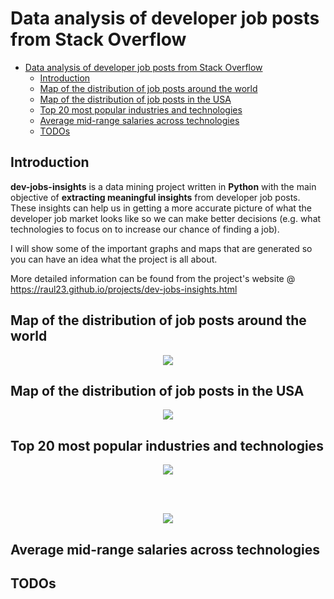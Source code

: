 # Data analysis of developer job posts from Stack Overflow

<!-- TOC depthFrom:1 depthTo:6 withLinks:1 updateOnSave:1 orderedList:0 -->

- [Data analysis of developer job posts from Stack Overflow](#data-analysis-of-developer-job-posts-from-stack-overflow)
	- [Introduction](#introduction)
	- [Map of the distribution of job posts around the world](#map-of-the-distribution-of-job-posts-around-the-world)
	- [Map of the distribution of job posts in the USA](#map-of-the-distribution-of-job-posts-in-the-usa)
	- [Top 20 most popular industries and technologies](#top-20-most-popular-industries-and-technologies)
	- [Average mid-range salaries across technologies](#average-mid-range-salaries-across-technologies)
	- [TODOs](#todos)

<!-- /TOC -->

## Introduction
**dev-jobs-insights** is a data mining project written in **Python** with the
main objective of **extracting meaningful insights** from developer job posts.
These insights can help us in getting a more accurate picture of what the
developer job market looks like so we can make better decisions (e.g. what
technologies to focus on to increase our chance of finding a job).

I will show some of the important graphs and maps that are generated so you can
have an idea what the project is all about.

More detailed information can be found from the project's website @
https://raul23.github.io/projects/dev-jobs-insights.html

## Map of the distribution of job posts around the world
<p align="center"><img src="https://bit.ly/2OvqmLG"/></p>
<p align="center"></p>

## Map of the distribution of job posts in the USA
<p align="center"><img src="https://bit.ly/2yeqN2W"/></p>
<p align="center"></p>

## Top 20 most popular industries and technologies
<p align="center"><img src="https://bit.ly/2P87UG2"/></p>
<p align="center"></p>

<br/>
<br/>

<p align="center"><img src="https://bit.ly/2QsCMRL"/></p>
<p align="center"></p>

## Average mid-range salaries across technologies

## TODOs
